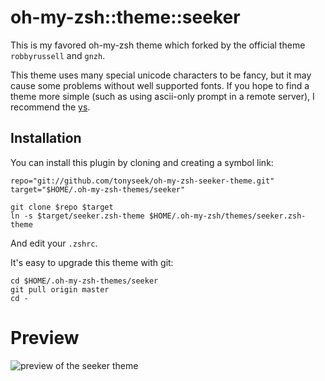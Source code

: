 oh-my-zsh::theme::seeker
========================

This is my favored oh-my-zsh theme which forked by the official theme
`robbyrussell` and `gnzh`.

This theme uses many special unicode characters to be fancy, but it may cause
some problems without well supported fonts. If you hope to find a theme more
simple (such as using ascii-only prompt in a remote server), I recommend
the [ys][].


Installation
------------

You can install this plugin by cloning and creating a symbol link:

    repo="git://github.com/tonyseek/oh-my-zsh-seeker-theme.git"
    target="$HOME/.oh-my-zsh-themes/seeker"

    git clone $repo $target
    ln -s $target/seeker.zsh-theme $HOME/.oh-my-zsh/themes/seeker.zsh-theme

And edit your `.zshrc`.

It's easy to upgrade this theme with git:

    cd $HOME/.oh-my-zsh-themes/seeker
    git pull origin master
    cd -


Preview
=======

![preview of the seeker theme](https://bit.ly/13P1hde)


[ys]: https://github.com/robbyrussell/oh-my-zsh/wiki/Themes#ys

